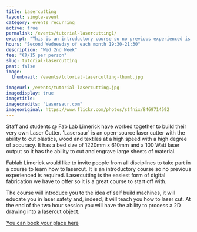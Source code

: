 ```yaml
---
title: Lasercutting
layout: single-event
category: events recurring
active: true
permalink: /events/tutorial-lasercutting1/
excerpt: "This is an introductory course so no previous experienced is required. Lasercutting is the easiest form of digital fabrication we have to offer so it is a great course to start off with."
hours: "Second Wednesday of each month 19:30-21:30"
description: "Wed 2nd Week"
fee: "€8/15 per person"
slug: tutorial-lasercutting
past: false
image:
  thumbnail: /events/tutorial-lasercutting-thumb.jpg

imageurl: /events/tutorial-lasercutting.jpg
imagedisplay: true
imagetitle: 
imagecredits: "Lasersaur.com"
imageoriginal: https://www.flickr.com/photos/stfnix/8469714592
---
```


Staff and students @ Fab Lab Limerick have worked together to build their very own Laser Cutter. 'Lasersaur' is an open-source laser cutter with the ability to cut plastics, wood and textiles at a high speed with a high degree of accuracy. It has a bed size of 1220mm x 610mm and a 100 Watt laser output so it has the ability to cut and engrave large sheets of material.

Fablab Limerick would like to invite people from all disciplines to take part in a course to learn how to lasercut.  It is an introductory course so no previous experienced is required. Lasercutting is the easiest form of digital fabrication we have to offer so it is a great course to start off with.

The course will introduce you to the idea of self build machines, it will educate you in laser safety and, indeed, it will teach you how to laser cut. At the end of the two hour session you will have the ability to process a 2D drawing into a lasercut object.

[You can book your place here](http://fablablimerick.ticketleap.com/introduction-to-lasercutting6/)